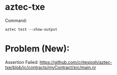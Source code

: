 # aztec-txe
Command:
```
aztec test --show-output
```

# Problem (New):
Assertion Failed: 
https://github.com/critesjosh/aztec-txe/blob/jc/contracts/myContract/src/main.nr
